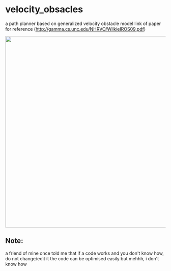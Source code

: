 # velocity_obsacles
a path planner based on generalized velocity obstacle model
link of paper for reference (http://gamma.cs.unc.edu/NHRVO/WilkieIROS09.pdf)

<img src="https://github.com/saksham18kukreja/velocity_obsacles/blob/main/path_planner.gif" width="800" height="600" />





## Note:
a friend of mine once told me that if a code works and you don't know how, do not change/edit it
the code can be optimised easily but mehhh, i don't know how
